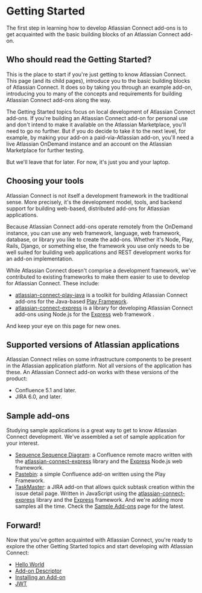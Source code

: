 # Getting Started

The first step in learning how to develop Atlassian Connect add-ons is to get acquainted with the basic building blocks of an Atlassian Connect add-on.

## Who should read the Getting Started?
This is the place to start if you're just getting to know Atlassian Connect. This page (and its child pages), introduce you to the basic building blocks of Atlassian Connect. It does so by taking you through an example add-on, introducing you to many of the concepts and requirements for building Atlassian Connect add-ons along the way.

The Getting Started topics focus on local development of Atlassian Connect add-ons. If you're building an Atlassian Connect add-on for personal use and don't intend to make it available on the Atlassian Marketplace, you'll need to go no further. But if you do decide to take it to the next level, for example, by making your add-on a paid-via-Atlassian add-on, you'll need a live Atlassian OnDemand instance and an account on the Atlassian Marketplace for further testing.

But we'll leave that for later. For now, it's just you and your laptop.

## Choosing your tools
Atlassian Connect is not itself a development framework in the traditional sense. More precisely, it's the development model, tools, and backend support for building web-based, distributed add-ons for Atlassian applications.

Because Atlassian Connect add-ons operate remotely from the OnDemand instance, you can use any web framework, language, web framework, database, or library you like to create the add-ons. Whether it's Node, Play, Rails, Django, or something else, the framework you use only needs to be well suited for building web applications and REST development works for an add-on implementation.

While Atlassian Connect doesn't comprise a development framework, we've contributed to existing frameworks to make them easier to use to develop for Atlassian Connect. These include:

 * [atlassian-connect-play-java](https://bitbucket.org/atlassian/atlassian-connect-play-java) is a toolkit for building Atlassian Connect add-ons for the Java-based [Play Framework](http://www.playframework.com/).
 * [atlassian-connect-express](https://bitbucket.org/atlassian/atlassian-connect-express) is a library for developing Atlassian Connect add-ons using Node.js for the [Express](http://expressjs.com/) web framework .

And keep your eye on this page for new ones.

## Supported versions of Atlassian applications
Atlassian Connect relies on some infrastructure components to be present in the Atlassian application platform. Not all versions of the application has these. An Atlassian Connect add-on works with these versions of the product: 

 * Confluence 5.1 and later.
 * JIRA 6.0, and later.

## Sample add-ons
Studying sample applications is a great way to get to know Atlassian Connect development. We've assembled a set of sample application for your interest. 

 * [Sequence Sequence Diagram](https://bitbucket.org/atlassianlabs/atlassian-connect-confluence-sequence-diagramr): a Confluence remote macro written with the [atlassian-connect-express](https://bitbucket.org/atlassian/atlassian-connect-express) library and the [Express](http://expressjs.com/) Node.js web framework.
 * [Pastebin](https://bitbucket.org/sleberrigaud/pastebin-remoteapp-play2-java): a simple Confluence add-on written using the Play Framework.
 * [TaskMaster](https://bitbucket.org/mrdon/taskmaster-plugin/wiki/Home): a JIRA add-on that allows quick subtask creation within the issue detail page. Written in JavaScript using the [atlassian-connect-express](https://bitbucket.org/atlassian/atlassian-connect-express) library and the [Express](http://expressjs.com/) framework.
And we're adding more samples all the time. Check the [Sample Add-ons](https://developer.atlassian.com/display/AC/Sample+Add-ons) page for the latest.

## Forward!
Now that you've gotten acquainted with Atlassian Connect, you're ready to explore the other Getting Started topics and start developing with Atlassian Connect:

 * [Hello World](hello-world.html)
 * [Add-on Descriptor](addon-descriptor.html)
 * [Installing an Add-on](installing-an-addon.html)
 * [JWT](jwt.html)

